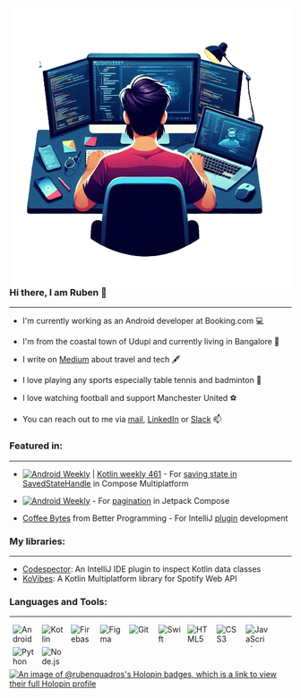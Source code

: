 <p><img align="right" alt="Coder" src="https://github.com/rubenquadros/rubenquadros/blob/master/code.png"></p>

<br/>
  
  ### Hi there, I am Ruben 👋 
  ---

  - I'm currently working as an Android developer at Booking.com 💻 <br/>

  - I'm from the coastal town of Udupi and currently living in Bangalore 🏡 <br/>

  - I write on [Medium][medium] about travel and tech 🖋️ <br/>

  - I love playing any sports especially table tennis and badminton 🏓 <br/>

  - I love watching football and support Manchester United ⚽️ <br/>

  - You can reach out to me via [mail][mail], [LinkedIn][linkedin] or [Slack][slack] 📫 <br/>

  ### Featured in:
  ---

  - [![Android Weekly](https://androidweekly.net/issues/issue-677/badge)]([https://androidweekly.net/](https://androidweekly.net/issues/issue-677)) | [Kotlin weekly 461](https://mailchi.mp/kotlinweekly/kotlin-weekly-461) - For [saving state in SavedStateHandle][aw677medium] in Compose Multiplatform <br/>
  
  - [![Android Weekly](https://androidweekly.net/issues/issue-481/badge)]([https://androidweekly.net/](https://androidweekly.net/issues/issue-481)) - For [pagination][aw481medium] in Jetpack Compose <br/>
  
  - [Coffee Bytes][coffeebytes19] from Better Programming - For IntelliJ [plugin][cb19] development

  ### My libraries:
  ---

  - [Codespector][codespector]: An IntelliJ IDE plugin to inspect Kotlin data classes
  - [KoVibes][kovibes]: A Kotlin Multiplatform library for Spotify Web API
  
  ### Languages and Tools:
  ---
  
  <a href="https://github.com/rubenquadros/Jetpack-Compose-Video-Games-Example"><img align="left" alt="Android" hspace="6px" width="40px" height="40px" src="https://cdn.svgporn.com/logos/android-icon.svg" /></a>
  <a href="https://github.com/rubenquadros/KoVibes"><img align="left" alt="Kotlin" hspace="6px" width="40px" height="40px" src="https://cdn.svgporn.com/logos/kotlin-icon.svg" /></a>
  <a href="https://github.com/rubenquadros/Automated-bartender-mobile-app"><img align="left" alt="Firebase" hspace="6px" width="40px" height="40px" src="https://cdn.svgporn.com/logos/firebase.svg" /></a>
  <a href="https://www.figma.com/"><img align="left" alt="Figma" hspace="6px" width="40px" height="40px" src="https://cdn.svgporn.com/logos/figma.svg" /></a>
  <img align="left" alt="Git" hspace="6px" width="40px" height="40px" src="https://cdn.svgporn.com/logos/git-icon.svg" />
  <a href="https://github.com/rubenquadros/Meme-Generator"><img align="left" alt="Swift" hspace="6px" width="40px" height="40px" src="https://cdn.svgporn.com/logos/swift.svg" /></a>
  <a href="https://github.com/rubenquadros/CON-IT"><img align="left" alt="HTML5" hspace="6px" width="40px" height="40px" src="https://cdn.svgporn.com/logos/html-5.svg" /></a>
  <a href="https://github.com/rubenquadros/CON-IT"><img align="left" alt="CSS3" hspace="6px" width="40px" height="40px" src="https://cdn.svgporn.com/logos/css-3.svg" /></a>
  <a href="https://github.com/rubenquadros/CON-IT"><img align="left" alt="JavaScript" hspace="6px" width="40px" height="40px" src="https://cdn.svgporn.com/logos/javascript.svg" /></a>
  <a href="https://github.com/rubenquadros/Automated-bartender"><img align="left" alt="Python" hspace="6px" width="40px" height="40px" src="https://cdn.svgporn.com/logos/python.svg" /></a>
  <a href="https://github.com/rubenquadros/FootieScore-NodeJs"><img align="left" alt="Node.js" hspace="6px" width="40px" height="40px" src="https://cdn.svgporn.com/logos/nodejs-icon-alt.svg" /></a>
  
  <br/>
  <br/>
  <br/>
  
  [![An image of @rubenquadros's Holopin badges, which is a link to view their full Holopin profile](https://holopin.me/rubenquadros)](https://holopin.io/@rubenquadros)

  [medium]: https://medium.com/@ruben-quadros
  [aw481medium]: https://proandroiddev.com/learn-with-code-jetpack-compose-lists-and-pagination-part-1-545447c55cb2
  [aw677medium]: https://medium.com/p/8e1c57500986
  [coffeebytes19]: https://betterprogramming.pub/plugin-play-ddceafb868eb
  [cb19]: https://betterprogramming.pub/build-a-custom-intellij-code-inspection-plugin-c6973a6d3f3
  [codespector]: https://github.com/rubenquadros/codespector
  [kovibes]: https://github.com/rubenquadros/KoVibes
  [mail]: rquadros95@gmail.com
  [linkedin]: https://www.linkedin.com/in/quadrosruben/
  [slack]: https://kotlinlang.slack.com/team/U02GM18985A
